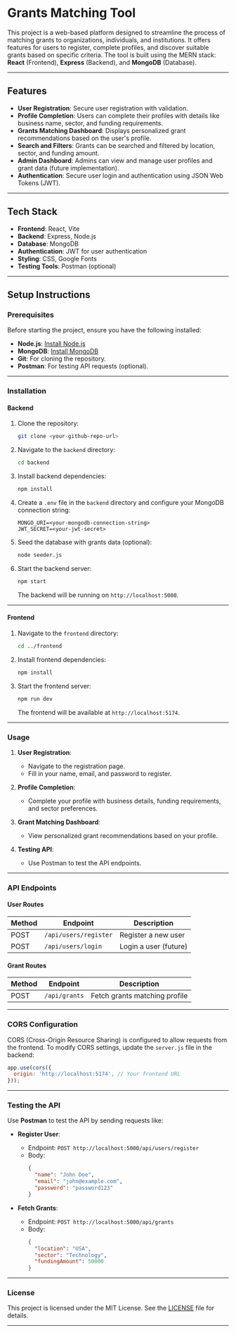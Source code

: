 

# Grants Matching Tool

This project is a web-based platform designed to streamline the process of matching grants to organizations, individuals, and institutions. It offers features for users to register, complete profiles, and discover suitable grants based on specific criteria. The tool is built using the MERN stack: **React** (Frontend), **Express** (Backend), and **MongoDB** (Database).

---

## Features

- **User Registration**: Secure user registration with validation.
- **Profile Completion**: Users can complete their profiles with details like business name, sector, and funding requirements.
- **Grants Matching Dashboard**: Displays personalized grant recommendations based on the user's profile.
- **Search and Filters**: Grants can be searched and filtered by location, sector, and funding amount.
- **Admin Dashboard**: Admins can view and manage user profiles and grant data (future implementation).
- **Authentication**: Secure user login and authentication using JSON Web Tokens (JWT).

---

## Tech Stack

- **Frontend**: React, Vite
- **Backend**: Express, Node.js
- **Database**: MongoDB
- **Authentication**: JWT for user authentication
- **Styling**: CSS, Google Fonts
- **Testing Tools**: Postman (optional)

---

## Setup Instructions

### Prerequisites

Before starting the project, ensure you have the following installed:
- **Node.js**: [Install Node.js](https://nodejs.org/)
- **MongoDB**: [Install MongoDB](https://www.mongodb.com/try/download/community)
- **Git**: For cloning the repository.
- **Postman**: For testing API requests (optional).

---

### Installation

#### Backend

1. Clone the repository:

   ```bash
   git clone <your-github-repo-url>
   ```

2. Navigate to the `backend` directory:

   ```bash
   cd backend
   ```

3. Install backend dependencies:

   ```bash
   npm install
   ```

4. Create a `.env` file in the `backend` directory and configure your MongoDB connection string:

   ```plaintext
   MONGO_URI=<your-mongodb-connection-string>
   JWT_SECRET=<your-jwt-secret>
   ```

5. Seed the database with grants data (optional):

   ```bash
   node seeder.js
   ```

6. Start the backend server:

   ```bash
   npm start
   ```

   The backend will be running on `http://localhost:5000`.

---

#### Frontend

1. Navigate to the `frontend` directory:

   ```bash
   cd ../frontend
   ```

2. Install frontend dependencies:

   ```bash
   npm install
   ```

3. Start the frontend server:

   ```bash
   npm run dev
   ```

   The frontend will be available at `http://localhost:5174`.

---

### Usage

1. **User Registration**:
   - Navigate to the registration page.
   - Fill in your name, email, and password to register.

2. **Profile Completion**:
   - Complete your profile with business details, funding requirements, and sector preferences.

3. **Grant Matching Dashboard**:
   - View personalized grant recommendations based on your profile.

4. **Testing API**:
   - Use Postman to test the API endpoints.

---

### API Endpoints

#### **User Routes**
| Method | Endpoint                  | Description              |
|--------|---------------------------|--------------------------|
| POST   | `/api/users/register`     | Register a new user      |
| POST   | `/api/users/login`        | Login a user (future)    |

#### **Grant Routes**
| Method | Endpoint                  | Description                    |
|--------|---------------------------|--------------------------------|
| POST   | `/api/grants`             | Fetch grants matching profile |

---

### CORS Configuration

CORS (Cross-Origin Resource Sharing) is configured to allow requests from the frontend. To modify CORS settings, update the `server.js` file in the backend:

```javascript
app.use(cors({
  origin: 'http://localhost:5174', // Your frontend URL
}));
```

---

### Testing the API

Use **Postman** to test the API by sending requests like:

- **Register User**:
  - Endpoint: `POST http://localhost:5000/api/users/register`
  - Body:
    ```json
    {
      "name": "John Doe",
      "email": "john@example.com",
      "password": "password123"
    }
    ```

- **Fetch Grants**:
  - Endpoint: `POST http://localhost:5000/api/grants`
  - Body:
    ```json
    {
      "location": "USA",
      "sector": "Technology",
      "fundingAmount": 50000
    }
    ```

---

### License

This project is licensed under the MIT License. See the [LICENSE](LICENSE) file for details.

---
